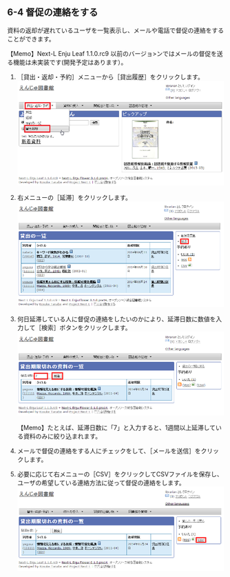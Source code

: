 <a name="6-4" />

6-4 督促の連絡をする
--------------------

資料の返却が遅れているユーザを一覧表示し、メールや電話で督促の連絡をすることができます。

<div class="alert alert-info">【Memo】Next-L Enju Leaf 1.1.0.rc9 以前のバージョ>ンではメールの督促を送る機能は未実装です(開発予定はあります）。
</div>

1. ［貸出・返却・予約］メニューから［貸出履歴］をクリックします。  
   ![貸出履歴](assets/images/image_operation_checkout_log.png)
3. 右メニューの［延滞］をクリックします。  
   ![延滞](assets/images/image_operation_207.png)
4. 何日延滞している人に督促の連絡をしたいのかにより、延滞日数に数値を入力して［検索］ボタンをクリックします。  
   ![延滞日数に数値を入力](assets/images/image_operation_209.png)

	<div class="alert alert-info">【Memo】たとえば、延滞日数に「7」と入力すると、1週間以上延滞している資料のみに絞り込まれます。
	</div>

5. メールで督促の連絡をする人にチェックをして、［メールを送信］をクリックします。
6. 必要に応じて右メニューの［CSV］をクリックしてCSVファイルを保存し、ユーザの希望している連絡方法に従って督促の連絡をします。  
   ![CSVファイルを保存](assets/images/image_operation_210.png)

